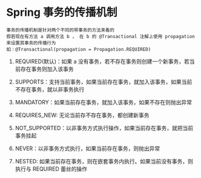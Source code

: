 # Spring 事务的传播机制

    事务的传播机制是针对两个不同的带事务的方法来看的
    假若现在有方法 a 调用方法 b ， 在 b 的 @Transactional 注解上使用 propagation 来设置其事务的传播行为
    如：@Transactional(propagation = Propagation.REQUIRED)
    
1. REQUIRED(默认)：如果 a 没有事务，若不存在事务则创建一个新事务，若当前存在事务则加入该事务

2. SUPPORTS：支持当前事务，如果当前存在事务，就加入该事务，如果当前不存在事务，就以非事务执行

3. MANDATORY：如果当前存在事务，就加入该事务，如果不存在则抛出异常

4. REQUIRES_NEW: 无论当前存不存在事务，都创建新事务

5. NOT_SUPPORTED：以非事务方式执行操作，如果当前存在事务，就把当前事务挂起

6. NEVER：以非事务方式执行，如果当前存在事务，则抛出异常

7. NESTED: 如果当前存在事务，则在嵌套事务内执行。如果当前没有事务，则执行与 REQUIRED 蕾丝的操作

